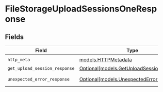 # FileStorageUploadSessionsOneResponse


## Fields

| Field                                                                              | Type                                                                               | Required                                                                           | Description                                                                        |
| ---------------------------------------------------------------------------------- | ---------------------------------------------------------------------------------- | ---------------------------------------------------------------------------------- | ---------------------------------------------------------------------------------- |
| `http_meta`                                                                        | [models.HTTPMetadata](../models/httpmetadata.md)                                   | :heavy_check_mark:                                                                 | N/A                                                                                |
| `get_upload_session_response`                                                      | [Optional[models.GetUploadSessionResponse]](../models/getuploadsessionresponse.md) | :heavy_minus_sign:                                                                 | UploadSessions                                                                     |
| `unexpected_error_response`                                                        | [Optional[models.UnexpectedErrorResponse]](../models/unexpectederrorresponse.md)   | :heavy_minus_sign:                                                                 | Unexpected error                                                                   |